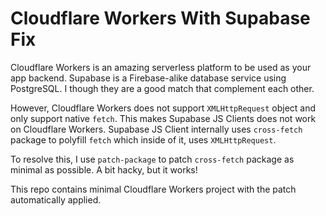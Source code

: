 # Cloudflare Workers With Supabase Fix

Cloudflare Workers is an amazing serverless platform to be used as your app backend. Supabase is a Firebase-alike database service using PostgreSQL. I though they are a good match that complement each other.

However, Cloudflare Workers does not support `XMLHttpRequest` object and only support native `fetch`. This makes Supabase JS Clients does not work on Cloudflare Workers. Supabase JS Client internally uses `cross-fetch` package to polyfill `fetch` which inside of it, uses `XMLHttpRequest`.

To resolve this, I use `patch-package` to patch `cross-fetch` package as minimal as possible. A bit hacky, but it works!

This repo contains minimal Cloudflare Workers project with the patch automatically applied.
